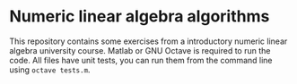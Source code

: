 # Numeric linear algebra algorithms

This repository contains some exercises from a introductory numeric linear algebra university course. Matlab or GNU Octave is required to run the code. All files have unit tests, you can run them from the command line using `octave tests.m`.
